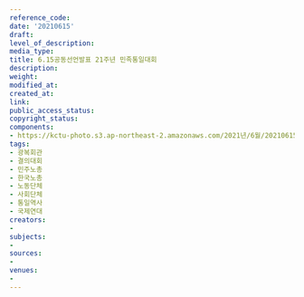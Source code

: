 ```yaml
---
reference_code: 
date: '20210615'
draft: 
level_of_description: 
media_type: 
title: 6.15공동선언발표 21주년 민족통일대회
description: 
weight: 
modified_at: 
created_at: 
link: 
public_access_status: 
copyright_status: 
components:
- https://kctu-photo.s3.ap-northeast-2.amazonaws.com/2021년/6월/20210615-6.15공동선언발표+21주년+민족통일대회_광복회관_결의대회_민주노총_한국노총_노동단체_사회단체_통일역사_국제연대/_1D20269.jpg
tags:
- 광복회관
- 결의대회
- 민주노총
- 한국노총
- 노동단체
- 사회단체
- 통일역사
- 국제연대
creators:
- 
subjects:
- 
sources:
- 
venues:
- 
---
```

